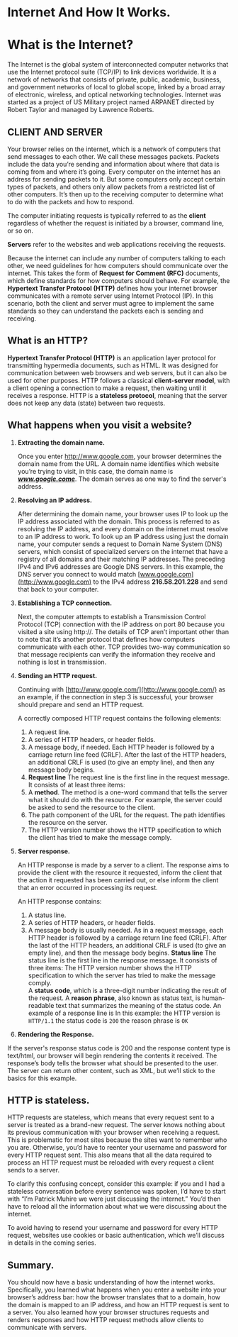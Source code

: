 # Internet And How It Works.

# **What is the Internet?**

The Internet is the global system of interconnected computer networks that use the Internet protocol suite (TCP/IP) to link devices worldwide. It is a network of networks that consists of private, public, academic, business, and government networks of local to global scope, linked by a broad array of electronic, wireless, and optical networking technologies. Internet was started as a project of US Military project named ARPANET directed by Robert Taylor and managed by Lawrence Roberts.

## **CLIENT AND SERVER**

Your browser relies on the internet, which is a network of computers that send messages to each other. We call these messages packets. Packets include the data you’re sending and information about where that data is coming from and where it’s going. Every computer on the internet has an address for sending packets to it. But some computers only accept certain types of packets, and others only allow packets from a restricted list of other computers. It’s then up to the receiving computer to determine what to do with the packets and how to respond.

The computer initiating requests is typically referred to as the **client** regardless of whether the request is initiated by a browser, command line, or so on.

**Servers** refer to the websites and web applications receiving the requests.

Because the internet can include any number of computers talking to each other, we need guidelines for how computers should communicate over the internet. This takes the form of **Request for Comment (RFC)** documents, which define standards for how computers should behave. For example, the **Hypertext Transfer Protocol (HTTP)** defines how your internet browser communicates with a remote server using Internet Protocol (IP). In this scenario, both the client and server must agree to implement the same standards so they can understand the packets each is sending and receiving.

## **What is an HTTP?**

**Hypertext Transfer Protocol (HTTP)** is an application layer protocol for transmitting hypermedia documents, such as HTML. It was designed for communication between web browsers and web servers, but it can also be used for other purposes. HTTP follows a classical **client-server model**, with a client opening a connection to make a request, then waiting until it receives a response. HTTP is a **stateless protocol**, meaning that the server does not keep any data (state) between two requests.

## **What happens when you visit a website?**

1. **Extracting the domain name.**
    
    Once you enter http://www.google.com, your browser determines the domain name from the URL. A domain name identifies which website you’re trying to visit, in this case, the domain name is ***www.google.come***. The domain serves as one way to find the server's address.
    
2. **Resolving an IP address.**
    
    After determining the domain name, your browser uses IP to look up the IP address associated with the domain. This process is referred to as resolving the IP address, and every domain on the internet must resolve to an IP address to work. To look up an IP address using just the domain name, your computer sends a request to Domain Name System (DNS) servers, which consist of specialized servers on the internet that have a registry of all domains and their matching IP addresses. The preceding IPv4 and IPv6 addresses are Google DNS servers. In this example, the DNS server you connect to would match [www.google.com](http://www.google.com) to the IPv4 address **216.58.201.228** and send that back to your computer.
    
3. **Establishing a TCP connection.**
    
    Next, the computer attempts to establish a Transmission Control Protocol (TCP) connection with the IP address on port 80 because you visited a site using http://. The details of TCP aren’t important other than to note that it’s another protocol that defines how computers communicate with each other. TCP provides two-way communication so that message recipients can verify the information they receive and nothing is lost in transmission.
    
4. **Sending an HTTP request.**
    
    Continuing with [http://www.google.com/](http://www.google.com/) as an example, if the connection in step 3 is successful, your browser should prepare and send an HTTP request.
    
    A correctly composed HTTP request contains the following elements:
    
    1. A request line.
    2. A series of HTTP headers, or header fields.
    3. A message body, if needed. Each HTTP header is followed by a carriage return line feed (CRLF). After the last of the HTTP headers, an additional CRLF is used (to give an empty line), and then any message body begins.
    4. **Request line** The request line is the first line in the request message. It consists of at least three items:
    5. A **method**. The method is a one-word command that tells the server what it should do with the resource. For example, the server could be asked to send the resource to the client.
    6. The path component of the URL for the request. The path identifies the resource on the server.
    7. The HTTP version number shows the HTTP specification to which the client has tried to make the message comply.
        
5. **Server response.**
    
    An HTTP response is made by a server to a client. The response aims to provide the client with the resource it requested, inform the client that the action it requested has been carried out, or else inform the client that an error occurred in processing its request.
    
    An HTTP response contains:
    1. A status line.    
    2. A series of HTTP headers, or header fields.
    3. A message body is usually needed. As in a request message, each HTTP header is followed by a carriage return line feed (CRLF). After the last of the HTTP headers, an additional CRLF is used (to give an empty line), and then the message body begins.
**Status line** The status line is the first line in the response message. It consists of three items:
The HTTP version number shows the HTTP specification to which the server has tried to make the message comply.  
     A **status code**, which is a three-digit number indicating the result of the request.
   A **reason phrase**, also known as status text, is human-readable text that summarizes the meaning of the status code.
An example of a response line is In this example:
the HTTP version is `HTTP/1.1`
the status code is `200`
the reason phrase is `OK`

6.   **Rendering the Response.** 

If the server's response status code is 200 and the response content type is text/html, our browser will begin rendering the contents it received. The response’s body tells the browser what should be presented to the user. The server can return other content, such as XML, but we’ll stick to the basics for this example.

## **HTTP is stateless.**

HTTP requests are stateless, which means that every request sent to a server is treated as a brand-new request. The server knows nothing about its previous communication with your browser when receiving a request. This is problematic for most sites because the sites want to remember who you are. Otherwise, you’d have to reenter your username and password for every HTTP request sent. This also means that all the data required to process an HTTP request must be reloaded with every request a client sends to a server.

To clarify this confusing concept, consider this example: if you and I had a stateless conversation before every sentence was spoken, I’d have to start with “I’m Patrick Muhire we were just discussing the internet.” You’d then have to reload all the information about what we were discussing about the internet.

To avoid having to resend your username and password for every HTTP request, websites use cookies or basic authentication, which we’ll discuss in details in the coming series.

## **Summary.**

You should now have a basic understanding of how the internet works. Specifically, you learned what happens when you enter a website into your browser’s address bar: how the browser translates that to a domain, how the domain is mapped to an IP address, and how an HTTP request is sent to a server. You also learned how your browser structures requests and renders responses and how HTTP request methods allow clients to communicate with servers.